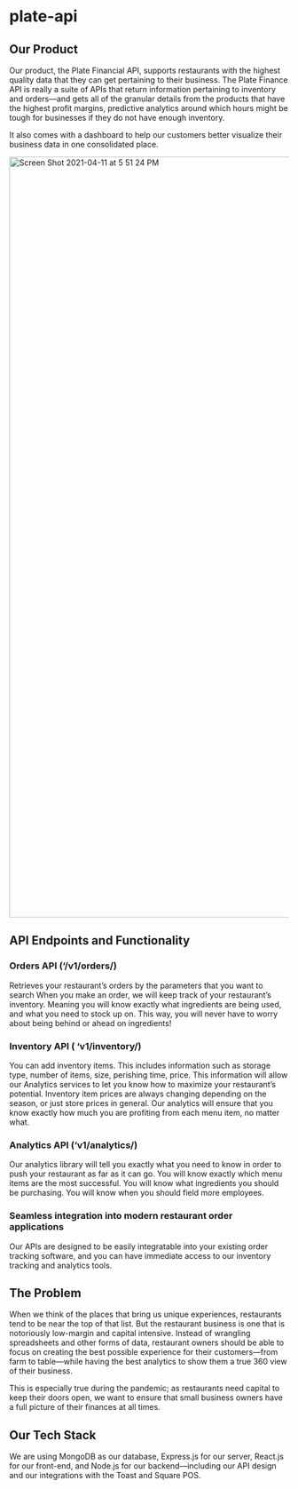 # plate-api

## Our Product

Our product, the Plate Financial API, supports restaurants with the highest quality data that they can get pertaining to their business. The Plate Finance API is really a suite of APIs that return information pertaining to inventory and orders—and gets all of the granular details from the products that have the highest profit margins, predictive analytics around which hours might be tough for businesses if they do not have enough inventory.

It also comes with a dashboard to help our customers better visualize their business data in one consolidated place.

<img width="1370" alt="Screen Shot 2021-04-11 at 5 51 24 PM" src="https://user-images.githubusercontent.com/27901581/114324220-98b7ac00-9aee-11eb-84fd-30cd998bf7a2.png">

## API Endpoints and Functionality

### Orders API (‘/v1/orders/)
Retrieves your restaurant’s orders by the parameters that you want to search
When you make an order, we will keep track of your restaurant’s inventory. Meaning you will know exactly what ingredients are being used, and what you need to stock up on. This way, you will never have to worry about being behind or ahead on ingredients!

### Inventory API ( ‘v1/inventory/)
You can add inventory items. This includes information such as storage type, number of items, size, perishing time, price. This information will allow our Analytics services to let you know how to maximize your restaurant’s potential.
Inventory item prices are always changing depending on the season, or just store prices in general. Our analytics will ensure that you know exactly how much you are profiting from each menu item, no matter what.

### Analytics API (‘v1/analytics/)
Our analytics library will tell you exactly what you need to know in order to push your restaurant as far as it can go.
You will know exactly which menu items are the most successful.
You will know what ingredients you should be purchasing.
You will know when you should field more employees.

### Seamless integration into modern restaurant order applications
Our APIs are designed to be easily integratable into your existing order tracking software, and you can have immediate access to our inventory tracking and analytics tools.

## The Problem

When we think of the places that bring us unique experiences, restaurants tend to be near the top of that list. But the restaurant business is one that is notoriously low-margin and capital intensive. Instead of wrangling spreadsheets and other forms of data, restaurant owners should be able to focus on creating the best possible experience for their customers—from farm to table—while having the best analytics to show them a true 360 view of their business.

This is especially true during the pandemic; as restaurants need capital to keep their doors open, we want to ensure that small business owners have a full picture of their finances at all times.

## Our Tech Stack

We are using MongoDB as our database, Express.js for our server, React.js for our front-end, and Node.js for our backend—including our API design and our integrations with the Toast and Square POS.
